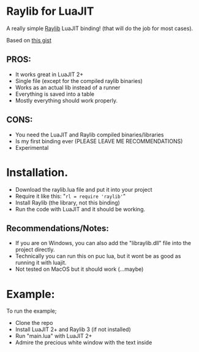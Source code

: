 # Raylib for LuaJIT
A really simple [Raylib](https://www.raylib.com) LuaJIT binding! (that will do the job for most cases).

Based on [this gist](https://gist.github.com/alexander-matz/f8ee4eb9fdf676203d70c1e5e329a6ec)

## PROS:
  - It works great in LuaJIT 2+
  - Single file (except for the compiled raylib binaries)
  - Works as an actual lib instead of a runner
  - Everything is saved into a table
  - Mostly everything should work properly.
  
## CONS:
  - You need the LuaJIT and Raylib compiled binaries/libraries
  - Is my first binding ever (PLEASE LEAVE ME RECOMMENDATIONS)
  - Experimental
  
# Installation.
  - Download the raylib.lua file and put it into your project
  - Require it like this: "```rl = require 'raylib'```"
  - Install Raylib (the library, not this binding)
  - Run the code with LuaJIT and it should be working.

## Recommendations/Notes:
  - If you are on Windows, you can also add the "libraylib.dll" file into the project directly.
  - Technically you can run this on puc lua, but it wont be as good as running it with luajit.
  - Not tested on MacOS but it should work (...maybe)
  
# Example:
To run the example;
  - Clone the repo
  - Install LuaJIT 2+ and Raylib 3 (if not installed)
  - Run "main.lua" with LuaJIT 2+
  - Admire the precious white window with the text inside
